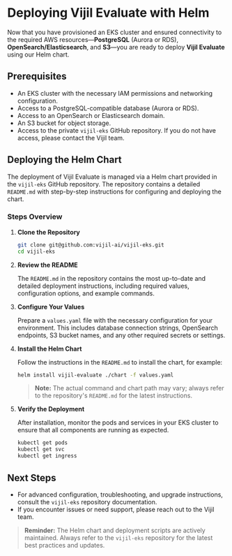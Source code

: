 # Deploying Vijil Evaluate with Helm

Now that you have provisioned an EKS cluster and ensured connectivity to the required AWS resources—**PostgreSQL** (Aurora or RDS), **OpenSearch/Elasticsearch**, and **S3**—you are ready to deploy **Vijil Evaluate** using our Helm chart.

## Prerequisites

- An EKS cluster with the necessary IAM permissions and networking configuration.
- Access to a PostgreSQL-compatible database (Aurora or RDS).
- Access to an OpenSearch or Elasticsearch domain.
- An S3 bucket for object storage.
- Access to the private `vijil-eks` GitHub repository. If you do not have access, please contact the Vijil team.

## Deploying the Helm Chart

The deployment of Vijil Evaluate is managed via a Helm chart provided in the `vijil-eks` GitHub repository. The repository contains a detailed `README.md` with step-by-step instructions for configuring and deploying the chart.

### Steps Overview

1. **Clone the Repository**

   ```bash
   git clone git@github.com:vijil-ai/vijil-eks.git
   cd vijil-eks
   ```

2. **Review the README**

   The `README.md` in the repository contains the most up-to-date and detailed deployment instructions, including required values, configuration options, and example commands.

3. **Configure Your Values**

   Prepare a `values.yaml` file with the necessary configuration for your environment. This includes database connection strings, OpenSearch endpoints, S3 bucket names, and any other required secrets or settings.

4. **Install the Helm Chart**

   Follow the instructions in the `README.md` to install the chart, for example:

   ```bash
   helm install vijil-evaluate ./chart -f values.yaml
   ```

   > **Note:** The actual command and chart path may vary; always refer to the repository's `README.md` for the latest instructions.

5. **Verify the Deployment**

   After installation, monitor the pods and services in your EKS cluster to ensure that all components are running as expected.

   ```bash
   kubectl get pods
   kubectl get svc
   kubectl get ingress
   ```

## Next Steps

- For advanced configuration, troubleshooting, and upgrade instructions, consult the `vijil-eks` repository documentation.
- If you encounter issues or need support, please reach out to the Vijil team.

> **Reminder:** The Helm chart and deployment scripts are actively maintained. Always refer to the `vijil-eks` repository for the latest best practices and updates.

